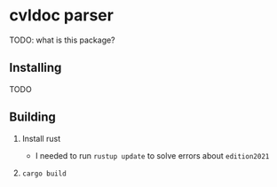 cvldoc parser
=============

TODO: what is this package?

Installing
----------

TODO

Building
--------

1. Install rust
    - I needed to run `rustup update` to solve errors about `edition2021`

2. `cargo build`

